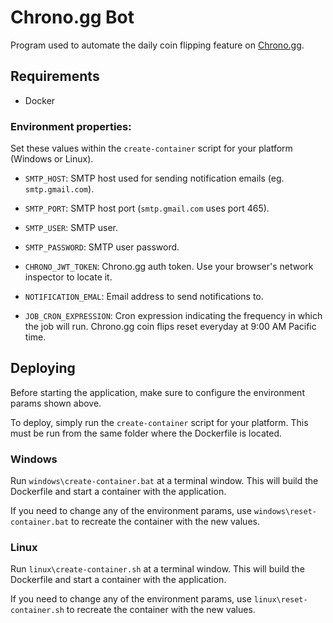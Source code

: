 # Chrono.gg Bot

Program used to automate the daily coin flipping feature on [Chrono.gg](https://www.chrono.gg/).

## Requirements

- Docker

### Environment properties:

Set these values within the `create-container` script for your platform (Windows or Linux).

- `SMTP_HOST`: SMTP host used for sending notification emails (eg. `smtp.gmail.com`).

- `SMTP_PORT`: SMTP host port (`smtp.gmail.com` uses port 465).

- `SMTP_USER`: SMTP user.

- `SMTP_PASSWORD`: SMTP user password.

- `CHRONO_JWT_TOKEN`: Chrono.gg auth token. Use your browser's network inspector to locate it.

- `NOTIFICATION_EMAL`: Email address to send notifications to.

- `JOB_CRON_EXPRESSION`: Cron expression indicating the frequency in which the job will run. Chrono.gg coin flips reset everyday at 9:00 AM Pacific time.

## Deploying

Before starting the application, make sure to configure the environment params shown above.

To deploy, simply run the `create-container` script for your platform. This must be run from the same folder where the Dockerfile is located.

### Windows

Run `windows\create-container.bat` at a terminal window. This will build the Dockerfile and start a container with the application.

If you need to change any of the environment params, use `windows\reset-container.bat` to recreate the container with the new values.

### Linux

Run `linux\create-container.sh` at a terminal window. This will build the Dockerfile and start a container with the application.

If you need to change any of the environment params, use `linux\reset-container.sh` to recreate the container with the new values.